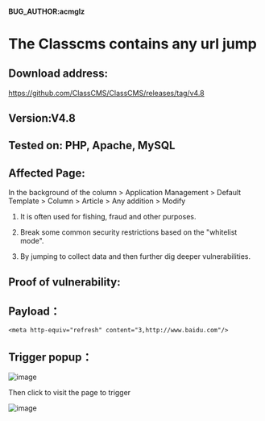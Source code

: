 #### BUG_AUTHOR:acmglz
# The Classcms contains any url jump
## Download address:
https://github.com/ClassCMS/ClassCMS/releases/tag/v4.8
## Version:V4.8
## Tested on: PHP, Apache, MySQL
## Affected Page:
In the background of the column > Application Management > Default Template > Column > Article > Any addition > Modify

1. It is often used for fishing, fraud and other purposes.

2. Break some common security restrictions based on the "whitelist mode".

3. By jumping to collect data and then further dig deeper vulnerabilities.

## Proof of vulnerability:
## Payload：
```
<meta http-equiv="refresh" content="3,http://www.baidu.com"/>
```
## Trigger popup：
![image](https://github.com/user-attachments/assets/00560de8-7a4f-48a0-b494-48afad48e2fe)


Then click to visit the page to trigger

![image](https://github.com/user-attachments/assets/b12195b6-2090-4bc2-ae4d-d36b6da66a1f)


